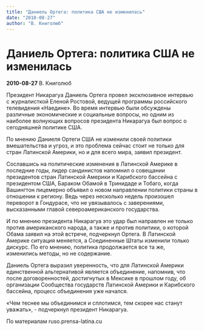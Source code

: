 ```yaml
---
title: "Даниель Ортега: политика США не изменилась"
date: "2010-08-27"
author: "В. Книголюб"
---
```


# Даниель Ортега: политика США не изменилась

**2010-08-27** В. Книголюб

Президент Никарагуа Даниель Ортега провел эксклюзивное интервью с журналисткой Еленой Ростовой, ведущей программы российского телевидения «Наедине». Во время интервью были обсуждены различные экономические и социальные вопросы, но одним из наиболее волнующих вопросов президента Никарагуа был вопрос о сегодняшней политике США.

По мнению Даниеля Ортеги США не изменили своей политики вмешательства и угроз, и это проблема сейчас стоит не только для стран Латинской Америки, но и для всего мира, заявил президент.

Сославшись на политические изменения в Латинской Америке в последние годы, лидер сандинистов напомнил о совещании президентов стран Латинской Америки и Карибского бассейна с президентом США, Бараком Обамой в Тринидаде и Тобаго, когда Вашингтон лицемерно объявил о новом направлении политики страны в отношении к региону. Ведь через несколько недель произошел переворот в Гондурасе, что не увязывалось с заверениями, высказанными главой североамериканского государства.

И по мнению президента Никарагуа это удар был направлен не только против американского народа, а также и против политики, о которой Обама заявил на этой встрече, подчеркнул Ортега. В Латинской Америке ситуация меняется, а Соединенные Штаты изменили только дискурс. По его мнению, политика продолжается все та же, изменились методы, но не содержание.

Даниель Ортега выразил уверенность, что для Латинской Америки единственной альтернативой является объединение, напомнив, что после договоренностей, достигнутых в Мексике в прошлом году, об организации Сообщества государств Латинской Америки и Карибского бассейна, процесс объединения уже начался.

«Чем теснее мы объединимся и сплотимся, тем скорее нас станут уважать», - подчеркнул президент Никарагуа.

По материалам ruso.prensa-latina.cu